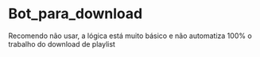 # Bot_para_download
Recomendo não usar, a lógica está muito básico e não automatiza 100% o trabalho do download de playlist
